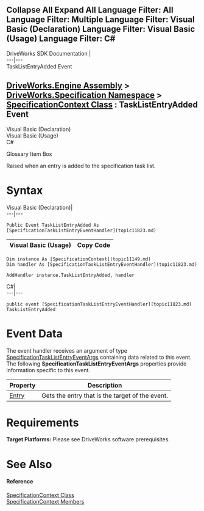        

 Collapse All Expand All  Language Filter: All  Language Filter: Multiple  Language Filter: Visual Basic (Declaration) Language Filter: Visual Basic (Usage) Language Filter: C#  
---  
DriveWorks SDK Documentation  |   
---|---  
TaskListEntryAdded Event   
  
[DriveWorks.Engine Assembly](topic2156.md) > [DriveWorks.Specification Namespace](topic10764.md) > [SpecificationContext Class](topic11149.md) : TaskListEntryAdded Event  
---  
  
Visual Basic (Declaration)    
Visual Basic (Usage)    
C# 

Glossary Item Box

Raised when an entry is added to the specification task list. 

# Syntax

Visual Basic (Declaration)|   
---|---  
      
    
    Public Event TaskListEntryAdded As [SpecificationTaskListEntryEventHandler](topic11823.md)  
  
Visual Basic (Usage)| Copy Code  
---|---  
      
    
    Dim instance As [SpecificationContext](topic11149.md)
    Dim handler As [SpecificationTaskListEntryEventHandler](topic11823.md)
     
    AddHandler instance.TaskListEntryAdded, handler  
  
C#|   
---|---  
      
    
    public event [SpecificationTaskListEntryEventHandler](topic11823.md) TaskListEntryAdded  
  
# Event Data

The event handler receives an argument of type [SpecificationTaskListEntryEventArgs](topic11548.md) containing data related to this event. The following **SpecificationTaskListEntryEventArgs** properties provide information specific to this event.

Property| Description  
---|---  
[Entry](topic11558.md)| Gets the entry that is the target of the event.   
  
# Requirements

**Target Platforms:** Please see DriveWorks software prerequisites.

# See Also

#### Reference

[SpecificationContext Class](topic11149.md)   
[SpecificationContext Members](topic11150.md)


